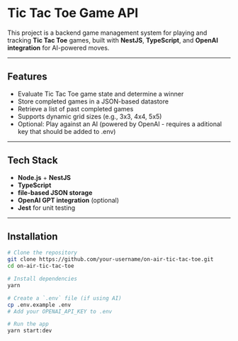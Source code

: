 # Tic Tac Toe Game API

This project is a backend game management system for playing and tracking **Tic Tac Toe** games, built with **NestJS**, **TypeScript**, and **OpenAI integration** for AI-powered moves.

---

## Features

- Evaluate Tic Tac Toe game state and determine a winner
- Store completed games in a JSON-based datastore
- Retrieve a list of past completed games
- Supports dynamic grid sizes (e.g., 3x3, 4x4, 5x5)
- Optional: Play against an AI (powered by OpenAI - requires a aditional key that should be added to .env)

---

## Tech Stack

- **Node.js** + **NestJS**
- **TypeScript**
- **file-based JSON storage**
- **OpenAI GPT integration** (optional)
- **Jest** for unit testing

---

## Installation

```bash
# Clone the repository
git clone https://github.com/your-username/on-air-tic-tac-toe.git
cd on-air-tic-tac-toe

# Install dependencies
yarn

# Create a `.env` file (if using AI)
cp .env.example .env
# Add your OPENAI_API_KEY to .env

# Run the app
yarn start:dev